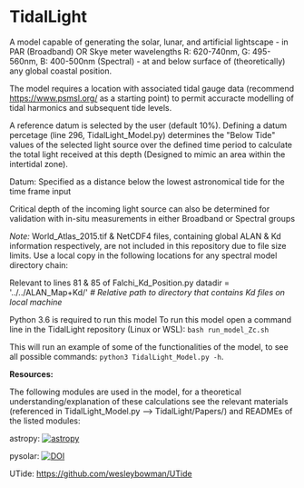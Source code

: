 # TidalLight
A model capable of generating the solar, lunar, and artificial lightscape - in PAR (Broadband) OR Skye meter wavelengths R: 620-740nm, G: 495-560nm, B: 400-500nm (Spectral) - at and below surface of (theoretically) any global coastal position. 

The model requires a location with associated tidal gauge data (recommend https://www.psmsl.org/ as a starting point) to permit accuracte modelling of tidal harmonics and subsequent tide levels. 

A reference datum is selected by the user (default 10%).
Defining a datum percetage (line 296, TidalLight_Model.py) determines the "Below Tide" values of the selected light source over the defined time period to calculate the total light received at this depth (Designed to mimic an area within the intertidal zone).

Datum: Specified as a distance below the lowest astronomical tide for the time frame input

Critical depth of the incoming light source can also be determined for validation with in-situ measurements in either Broadband or Spectral groups

*Note:* World_Atlas_2015.tif & NetCDF4 files, containing global ALAN & Kd information respectively, are not included in this repository due to file size limits. 
Use a local copy in the following locations for any spectral model directory chain:

Relevant to lines 81 & 85 of Falchi_Kd_Position.py
datadir = '../../ALAN_Map+Kd/' *# Relative path to directory that contains Kd files on local machine* 

Python 3.6 is required to run this model
To run this model open a command line in the TidalLight repository (Linux or WSL): 
`bash run_model_Zc.sh`

This will run an example of some of the functionalities of the model, to see all possible commands: 
`python3 TidalLight_Model.py -h`. 

**Resources:**

The following modules are used in the model, for a theoretical understanding/explanation of these calculations 
see the relevant materials (referenced in TidalLight_Model.py --> TidalLight/Papers/) and READMEs of the listed modules:

astropy: [![astropy](http://img.shields.io/badge/powered%20by-AstroPy-orange.svg?style=flat)](http://www.astropy.org/)

pysolar: [![DOI](https://zenodo.org/badge/DOI/10.5281/zenodo.1461066.svg)](https://doi.org/10.5281/zenodo.1461066)

UTide: https://github.com/wesleybowman/UTide

